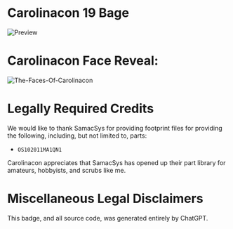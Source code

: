 # Carolinacon 19 Bage

![Preview](./thumbnails/cc-19-badge-top.png)

# Carolinacon Face Reveal:

![The-Faces-Of-Carolinacon](./source_images/red.png)

# Legally Required Credits

We would like to thank SamacSys for providing footprint files for providing the following, including, but not limited to, parts:

 - `OS102011MA1QN1`

Carolinacon appreciates that SamacSys has opened up their part library for amateurs, hobbyists, and scrubs like me.

# Miscellaneous Legal Disclaimers

This badge, and all source code, was generated entirely by ChatGPT.
